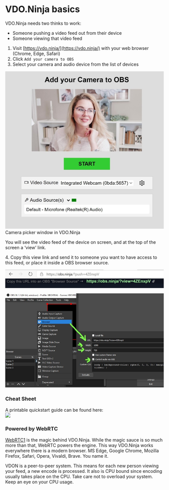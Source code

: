 # VDO.Ninja basics

VDO.Ninja needs two thinks to work:

* Someone pushing a video feed out from their device
* Someone viewing that video feed

1. Visit [https://vdo.ninja/](https://vdo.ninja/) with your web browser (Chrome, Edge, Safari)
2. Click `Add your camera to OBS`
3. Select your camera and audio device from the list of devices

![](<../../.gitbook/assets/camera picker>)Camera picker window in VDO.Ninja

You will see the video feed of the device on screen, and at the top of the screen a ‘view’ link.

4\. Copy this view link and send it to someone you want to have access to this feed, or place it inside a OBS browser source.

![](<../../.gitbook/assets/view link>)

![](../../.gitbook/assets/obs)

### Cheat Sheet

A printable quickstart guide can be found here:\
![](https://github.com/steveseguin/vdoninja/raw/quickstart/basicconcepts/OBSN\_basic\_concepts.jpg)

### Powered by WebRTC

[WebRTC](https://webrtc.org/)[1](broken-reference) is the magic behind VDO.Ninja. While the magic sauce is so much more than that, WebRTC powers the engine. This way VDO.Ninja works everywhere there is a modern browser. MS Edge, Google Chrome, Mozilla Firefox, Safari, Opera, Vivaldi, Brave. You name it.

VDON is a peer-to-peer system. This means for each new person viewing your feed, a new encode is processed. It also is CPU bound since encoding usually takes place on the CPU. Take care not to overload your system. Keep an eye on your CPU usage.
